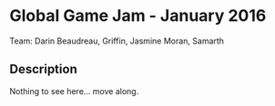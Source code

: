 # Global Game Jam - January 2016
Team: Darin Beaudreau, Griffin, Jasmine Moran, Samarth

## Description
Nothing to see here... move along.
